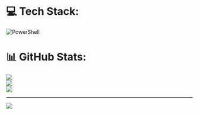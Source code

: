 
# 💻 Tech Stack:
![PowerShell](https://img.shields.io/badge/PowerShell-%235391FE.svg?style=for-the-badge&logo=powershell&logoColor=white)
# 📊 GitHub Stats:
![](https://github-readme-stats.vercel.app/api?username=itzcharann&theme=jolly&hide_border=false&include_all_commits=false&count_private=false)<br/>
![](https://nirzak-streak-stats.vercel.app/?user=itzcharann&theme=jolly&hide_border=false)<br/>
![](https://github-readme-stats.vercel.app/api/top-langs/?username=itzcharann&theme=jolly&hide_border=false&include_all_commits=false&count_private=false&layout=compact)

---
[![](https://visitcount.itsvg.in/api?id=itzcharann&icon=0&color=0)](https://visitcount.itsvg.in)

<!-- Proudly created with GPRM ( https://gprm.itsvg.in ) -->
